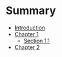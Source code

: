 # Summary

- [Introduction](README.md)
- [Chapter 1](chapter1.md)
  - [Section 1.1](chapter1/section1.1.md)
- [Chapter 2](chapter2.md)
